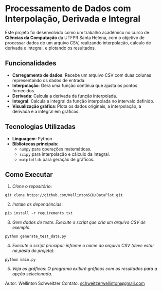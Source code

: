 # Processamento de Dados com Interpolação, Derivada e Integral

Este projeto foi desenvolvido como um trabalho acadêmico no curso de **Ciências da Computação** da UTFPR Santa Helena, com o objetivo de processar dados de um arquivo CSV, realizando interpolação, cálculo de derivada e integral, e plotando os resultados.

## Funcionalidades

- **Carregamento de dados**: Recebe um arquivo CSV com duas colunas representando os dados de entrada.
- **Interpolação**: Gera uma função contínua que ajusta os pontos fornecidos.
- **Derivada**: Calcula a derivada da função interpolada.
- **Integral**: Calcula a integral da função interpolada no intervalo definido.
- **Visualização gráfica**: Plota os dados originais, a interpolação, a derivada e a integral em gráficos.

## Tecnologias Utilizadas

- **Linguagem**: Python
- **Bibliotecas principais**:
  - `numpy` para operações matemáticas.
  - `scipy` para interpolação e cálculo da integral.
  - `matplotlib` para geração de gráficos.

## Como Executar

1. *Clone o repositório*:
 ```
 git clone https://github.com/WellintonSCH/DataPlot.git
 ```
   
2. *Instale as dependências*:
```
pip install -r requirements.txt
```
   
3. *Gere dados de teste: Execute o script que cria um arquivo CSV de exemplo*:
```
python generate_test_data.py
```

4. *Execute o script principal: infrome o nome do arquivo CSV (deve estar na pasta do projeto)*:
```
python main.py
```

5. *Veja os gráficos: O programa exibirá gráficos com os resultados para a opção selecionada*.


Autor: Wellinton Schweitzer
Contato: schweitzerwellinton@gmail.com
